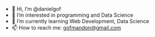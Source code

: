 - 👋 Hi, I’m @danielgof
- 👀 I’m interested in programming and Data Science
- 🌱 I’m currently learning Web Development, Data Science
- 📫 How to reach me: gofmandon@gmail.com

<!---
danielgof/danielgof is a ✨ special ✨ repository because its `README.md` (this file) appears on your GitHub profile.
You can click the Preview link to take a look at your changes.
--->
